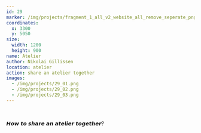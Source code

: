 ```yaml
---
id: 29
marker: /img/projects/fragment_1_all_v2_website_all_remove_seperate_png-29.png
coordinates:
  x: 3300
  y: 5050
size:
  width: 1200
  height: 900
name: Atelier
author: Nikolai Gillissen
location: atelier
action: share an atelier together
images:
  - /img/projects/29_01.png
  - /img/projects/29_02.png
  - /img/projects/29_03.png
---
```

<br>

𝙃𝙤𝙬 𝙩𝙤 𝙨𝙝𝙖𝙧𝙚 𝙖𝙣 𝙖𝙩𝙚𝙡𝙞𝙚𝙧 𝙩𝙤𝙜𝙚𝙩𝙝𝙚𝙧?

<br>

<br>